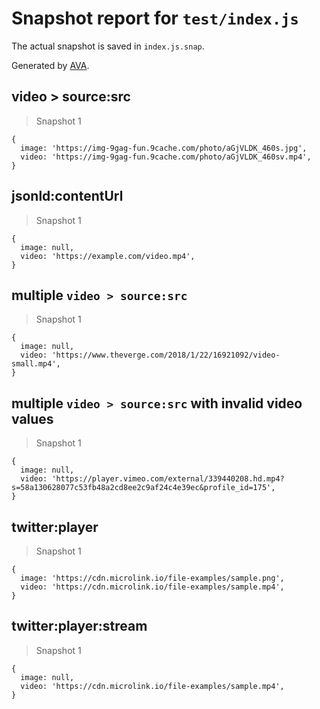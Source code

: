 # Snapshot report for `test/index.js`

The actual snapshot is saved in `index.js.snap`.

Generated by [AVA](https://avajs.dev).

## video > source:src

> Snapshot 1

    {
      image: 'https://img-9gag-fun.9cache.com/photo/aGjVLDK_460s.jpg',
      video: 'https://img-9gag-fun.9cache.com/photo/aGjVLDK_460sv.mp4',
    }

## jsonld:contentUrl

> Snapshot 1

    {
      image: null,
      video: 'https://example.com/video.mp4',
    }

## multiple `video > source:src`

> Snapshot 1

    {
      image: null,
      video: 'https://www.theverge.com/2018/1/22/16921092/video-small.mp4',
    }

## multiple `video > source:src` with invalid video values

> Snapshot 1

    {
      image: null,
      video: 'https://player.vimeo.com/external/339440208.hd.mp4?s=58a130628077c53fb48a2cd8ee2c9af24c4e39ec&profile_id=175',
    }

## twitter:player

> Snapshot 1

    {
      image: 'https://cdn.microlink.io/file-examples/sample.png',
      video: 'https://cdn.microlink.io/file-examples/sample.mp4',
    }

## twitter:player:stream

> Snapshot 1

    {
      image: null,
      video: 'https://cdn.microlink.io/file-examples/sample.mp4',
    }
